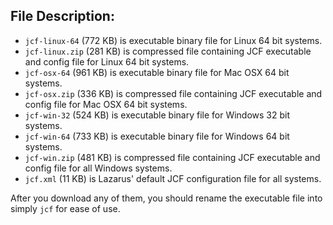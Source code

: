 ## File Description:

- `jcf-linux-64` (772 KB) is executable binary file for Linux 64 bit systems.
- `jcf-linux.zip` (281 KB) is compressed file containing JCF executable and config file for Linux 64 bit systems.
- `jcf-osx-64` (961 KB) is executable binary file for Mac OSX 64 bit systems.
- `jcf-osx.zip` (336 KB) is compressed file containing JCF executable and config file for Mac OSX 64 bit systems.
- `jcf-win-32` (524 KB) is executable binary file for Windows 32 bit systems.
- `jcf-win-64` (733 KB) is executable binary file for Windows 64 bit systems.
- `jcf-win.zip` (481 KB) is compressed file containing JCF executable and config file for all Windows systems.
- `jcf.xml` (11 KB) is Lazarus' default JCF configuration file for all systems.

After you download any of them, you should rename the executable file into simply `jcf` for ease of use.
